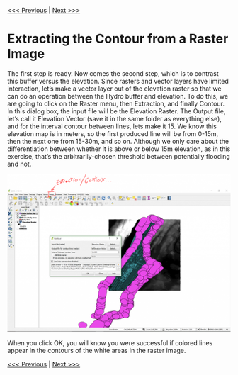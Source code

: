 [<<< Previous](11buffer.md)  | [Next >>>](13lines2.md)  

# Extracting the Contour from a Raster Image

The first step is ready. Now comes the second step, which is to contrast this buffer versus the elevation. Since rasters and vector layers have limited interaction, let’s make a vector layer out of the elevation raster so that we can do an operation between the Hydro buffer and elevation. To do this, we are going to click on the Raster menu, then Extraction, and finally Contour. In this dialog box, the input file will be the Elevation Raster. The Output file, let’s call it Elevation Vector (save it in the same folder as everything else), and for the interval contour between lines, lets make it 15. We know this elevation map is in meters, so the first produced line will be from 0-15m, then the next one from 15-30m, and so on. Although we only care about the differentiation between whether it is above or below 15m elevation, as in this exercise, that’s the arbitrarily-chosen threshold between potentially flooding and not.

![Extracting the Contour of the Raster Layer](images/contour1.png)

When you click OK, you will know you were successful if colored lines appear in the contours of the white areas in the raster image.

[<<< Previous](11buffer.md)  | [Next >>>](13lines2.md)  
